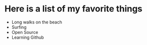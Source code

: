 # Here is a list of my favorite things
- Long walks on the beach
- Surfing
- Open Source
- Learning Github
